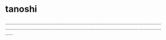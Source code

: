 # tanoshi

..............................................................................................................................................................................................................................................................